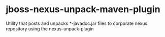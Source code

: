 # jboss-nexus-unpack-maven-plugin
Utility that posts and unpacks *-javadoc.jar files to corporate nexus repository using the nexus-unpack-plugin

